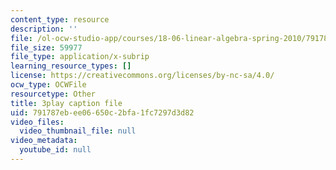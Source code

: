 ```yaml
---
content_type: resource
description: ''
file: /ol-ocw-studio-app/courses/18-06-linear-algebra-spring-2010/791787ebee06650c2bfa1fc7297d3d82_cdZnhQjJu4I.srt
file_size: 59977
file_type: application/x-subrip
learning_resource_types: []
license: https://creativecommons.org/licenses/by-nc-sa/4.0/
ocw_type: OCWFile
resourcetype: Other
title: 3play caption file
uid: 791787eb-ee06-650c-2bfa-1fc7297d3d82
video_files:
  video_thumbnail_file: null
video_metadata:
  youtube_id: null
---
```

